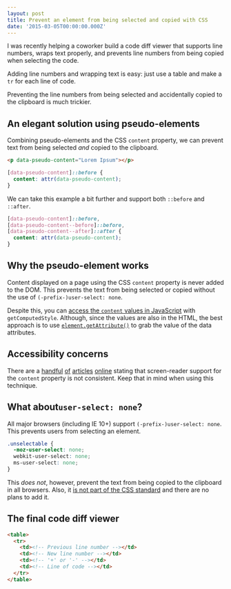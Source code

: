 ```yaml
---
layout: post
title: Prevent an element from being selected and copied with CSS
date: '2015-03-05T00:00:00.000Z'
---
```


I was recently helping a coworker build a code diff viewer that supports line numbers, wraps text properly, and prevents line numbers from being copied when selecting the code.

Adding line numbers and wrapping text is easy: just use a table and make a `tr` for each line of code.

Preventing the line numbers from being selected and accidentally copied to the clipboard is much trickier.


## An elegant solution using pseudo-elements

Combining pseudo-elements and the CSS `content` property, we can prevent text from being selected _and_ copied to the clipboard.

```html
<p data-pseudo-content="Lorem Ipsum"></p>
```

```css
[data-pseudo-content]::before {
  content: attr(data-pseudo-content);
}
```

We can take this example a bit further and support both `::before` and `::after`.

```css
[data-pseudo-content]::before,
[data-pseudo-content--before]::before,
[data-pseudo-content--after]::after {
  content: attr(data-pseudo-content);
}
```


## Why the pseudo-element works

Content displayed on a page using the CSS `content` property is never added to the DOM. This prevents the text from being selected or copied without the use of  `(-prefix-)user-select: none`.

Despite this, you can [access the `content` values in JavaScript](https://developer.mozilla.org/en-US/docs/Web/API/Window/getComputedStyle#Use_with_pseudo-elements) with `getComputedStyle`. Although, since the values are also in the HTML, the best approach is to use [`element.getAttribute()`](https://developer.mozilla.org/en-US/docs/Web/API/Element/getAttribute) to grab the value of the data attributes.


## Accessibility concerns

There are a [handful](http://www.karlgroves.com/2013/08/26/css-generated-content-is-not-content/) [of](http://cssgallery.info/testing-the-accessibility-of-the-css-generated-content/) [articles](http://lists.w3.org/Archives/Public/www-style/2010Nov/0437.html) [online](http://www.456bereastreet.com/archive/201205/css_generated_content_and_screen_readers/) stating that screen-reader support for the `content` property is not consistent. Keep that in mind when using this technique.


## What about`user-select: none`?

All major browsers (including IE 10+) support `(-prefix-)user-select: none`. This prevents users from selecting an element.

```css
.unselectable {
  -moz-user-select: none;
  webkit-user-select: none;
  ms-user-select: none;
}
```

This _does not_, however, prevent the text from being copied to the clipboard in all browsers. Also, it [is not part of the CSS standard](https://developer.mozilla.org/en-US/docs/Web/CSS/user-select) and there are no plans to add it.


## The final code diff viewer




<!-- <p data-height="268" data-theme-id="0" data-slug-hash="ByGKZv" data-default-tab="result" data-user="danoc" class='codepen'>See the Pen <a href='http://codepen.io/danoc/pen/ByGKZv/'>ByGKZv</a> by Daniel O'Connor (<a href='http://codepen.io/danoc'>@danoc</a>) on <a href='http://codepen.io'>CodePen</a>.</p>
<script async src="//assets.codepen.io/assets/embed/ei.js"></script> -->

```html
<table>
  <tr>
    <td><!-- Previous line number --></td>
    <td><!-- New line number --></td>
    <td><!-- '+' or '-' --></td>
    <td><!-- Line of code --></td>
  </tr>
</table>
```

<!-- GitHub: Same approach as me
BitBucket: Doesn't wrap their text
CodeMirror: can't figure out
Google Code: uses tables, but doesn't wrap and breaks if you force it wrap https://code.google.com/p/moving-pictures/source/browse/trunk/Setup/MovingPictures-Native.xmp2#1626


http://thanpol.as/jekyll/jekyll-code-highlight-and-line-numbers-problem-solved/


https://stackoverflow.com/questions/10930301/how-to-prevent-user-from-selecting-and-copying-text-from-my-webpage
https://stackoverflow.com/questions/16926792/prevent-certain-html-elements-from-being-copied -->
